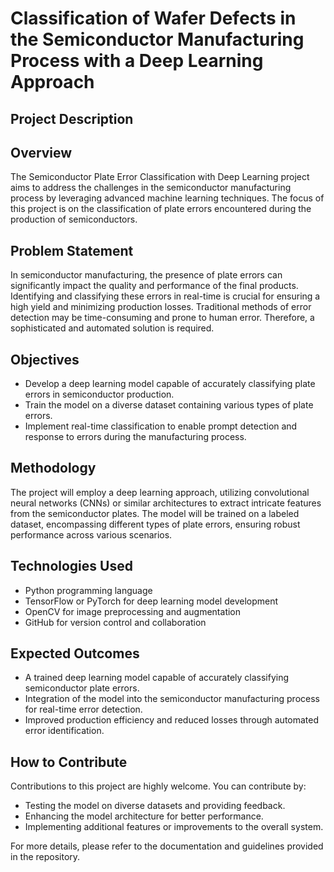 # Classification of Wafer Defects in the Semiconductor Manufacturing Process with a Deep Learning Approach

## Project Description
## Overview
The Semiconductor Plate Error Classification with Deep Learning project aims to address the challenges in the semiconductor manufacturing process by leveraging advanced machine learning techniques. The focus of this project is on the classification of plate errors encountered during the production of semiconductors.

## Problem Statement
In semiconductor manufacturing, the presence of plate errors can significantly impact the quality and performance of the final products. Identifying and classifying these errors in real-time is crucial for ensuring a high yield and minimizing production losses. Traditional methods of error detection may be time-consuming and prone to human error. Therefore, a sophisticated and automated solution is required.

## Objectives
- Develop a deep learning model capable of accurately classifying plate errors in semiconductor production.
- Train the model on a diverse dataset containing various types of plate errors.
- Implement real-time classification to enable prompt detection and response to errors during the manufacturing process.
  
## Methodology
The project will employ a deep learning approach, utilizing convolutional neural networks (CNNs) or similar architectures to extract intricate features from the semiconductor plates. The model will be trained on a labeled dataset, encompassing different types of plate errors, ensuring robust performance across various scenarios.

## Technologies Used
- Python programming language
- TensorFlow or PyTorch for deep learning model development
- OpenCV for image preprocessing and augmentation
- GitHub for version control and collaboration
 
## Expected Outcomes

- A trained deep learning model capable of accurately classifying semiconductor plate errors.
- Integration of the model into the semiconductor manufacturing process for real-time error detection.
- Improved production efficiency and reduced losses through automated error identification.
  
## How to Contribute
Contributions to this project are highly welcome. You can contribute by:

- Testing the model on diverse datasets and providing feedback.
- Enhancing the model architecture for better performance.
- Implementing additional features or improvements to the overall system.

For more details, please refer to the documentation and guidelines provided in the repository.
